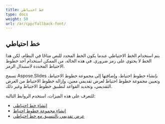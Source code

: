 ```yaml
---
title: خط احتياطي
type: docs
weight: 50
url: /ar/cpp/fallback-font/
---
```


## **خط احتياطي**
يتم استخدام الخط الاحتياطي عندما يكون الخط المحدد للنص متاحًا في النظام، لكن هذا الخط لا يحتوي على رمز ضروري. في هذه الحالة، من الممكن استخدام أحد خطوط الاحتياط المحددة لاستبدال الرمز.

تسمح Aspose.Slides بإنشاء خطوط احتياط، وإضافتها إلى مجموعة خطوط الاحتياط، وتعيين مجموعة خطوط احتياط لعرض تقديمي معين، وإزالة خطوط الاحتياط من العرض التقديمي، وتحديد القواعد لتطبيق خطوط الاحتياط وغير ذلك.

للتعرف على هذه الميزات، استخدم الروابط التالية:

- [إنشاء خط احتياطي](/slides/ar/cpp/create-fallback-font)
- [إنشاء مجموعة خطوط احتياط](/slides/ar/cpp/create-fallback-fonts-collection)
- [عرض تقديمي بالتنسيق مع خط احتياطي](/slides/ar/cpp/render-presentation-with-fallback-font)